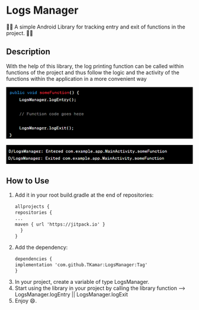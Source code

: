 # Logs Manager

📄📃 A simple Android Library for tracking entry and exit of functions in the project. 📄📃

## Description

With the help of this library, the log printing function can be called within functions of the project and thus
follow the logic and the activity of the functions within the application in a more convenient way

<p align="center">
  <img src="https://github.com/TKamar/LogsManager/blob/master/app/src/main/res/raw/screenshot1.png?raw=true">
</p>

<p align="center">
  <img src="https://github.com/TKamar/LogsManager/blob/master/app/src/main/res/raw/screenshot2.png?raw=true">
</p>

## How to Use

1. Add it in your root build.gradle at the end of repositories:
   ```
   allprojects {
   repositories {
   ...
   maven { url 'https://jitpack.io' }
     }
   }
   ```
2. Add the dependency:
   ```
   dependencies {
   implementation 'com.github.TKamar:LogsManager:Tag'
   }
   ```
3. In your project, create a variable of type LogsManager.
4. Start using the library in your project by calling the library function --> LogsManager.logEntry || LogsManager.logExit
5. Enjoy 😄.


